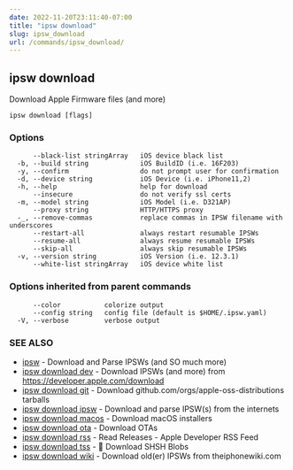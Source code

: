 ```yaml
---
date: 2022-11-20T23:11:40-07:00
title: "ipsw download"
slug: ipsw_download
url: /commands/ipsw_download/
---
```

## ipsw download

Download Apple Firmware files (and more)

```
ipsw download [flags]
```

### Options

```
      --black-list stringArray   iOS device black list
  -b, --build string             iOS BuildID (i.e. 16F203)
  -y, --confirm                  do not prompt user for confirmation
  -d, --device string            iOS Device (i.e. iPhone11,2)
  -h, --help                     help for download
      --insecure                 do not verify ssl certs
  -m, --model string             iOS Model (i.e. D321AP)
      --proxy string             HTTP/HTTPS proxy
  -_, --remove-commas            replace commas in IPSW filename with underscores
      --restart-all              always restart resumable IPSWs
      --resume-all               always resume resumable IPSWs
      --skip-all                 always skip resumable IPSWs
  -v, --version string           iOS Version (i.e. 12.3.1)
      --white-list stringArray   iOS device white list
```

### Options inherited from parent commands

```
      --color           colorize output
      --config string   config file (default is $HOME/.ipsw.yaml)
  -V, --verbose         verbose output
```

### SEE ALSO

* [ipsw](/cmd/ipsw/)	 - Download and Parse IPSWs (and SO much more)
* [ipsw download dev](/cmd/ipsw_download_dev/)	 - Download IPSWs (and more) from https://developer.apple.com/download
* [ipsw download git](/cmd/ipsw_download_git/)	 - Download github.com/orgs/apple-oss-distributions tarballs
* [ipsw download ipsw](/cmd/ipsw_download_ipsw/)	 - Download and parse IPSW(s) from the internets
* [ipsw download macos](/cmd/ipsw_download_macos/)	 - Download macOS installers
* [ipsw download ota](/cmd/ipsw_download_ota/)	 - Download OTAs
* [ipsw download rss](/cmd/ipsw_download_rss/)	 - Read Releases - Apple Developer RSS Feed
* [ipsw download tss](/cmd/ipsw_download_tss/)	 - 🚧 Download SHSH Blobs
* [ipsw download wiki](/cmd/ipsw_download_wiki/)	 - Download old(er) IPSWs from theiphonewiki.com

